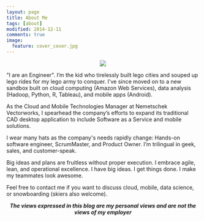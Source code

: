 ```yaml
---
layout: page
title: About Me
tags: [about]
modified: 2014-12-11
comments: true
image:
  feature: cover_cover.jpg
---
```


<p align="center">
  <img src="https://avatars1.githubusercontent.com/u/5458997">
</p>

"I are an Engineer". I’m the kid who tirelessly built lego cities and souped up lego rides for my lego army to conquer. I've since moved on to a new sandbox built on cloud computing (Amazon Web Services), data analysis (Hadoop, Python, R, Tableau), and mobile apps (Android).

As the Cloud and Mobile Technologies Manager at Nemetschek Vectorworks, I spearhead the company’s efforts to expand its traditional CAD desktop application to include Software as a Service and mobile solutions.

I wear many hats as the company's needs rapidly change: Hands-on software engineer, ScrumMaster, and Product Owner. I’m trilingual in geek, sales, and customer-speak.

Big ideas and plans are fruitless without proper execution. I embrace agile, lean, and operational excellence. I have big ideas. I get things done. I make my teammates look awesome.

Feel free to contact me if you want to discuss cloud, mobile, data science, or snowboarding (skiers also welcome).

<p align="center">
    <strong><em>The views expressed in this blog are my personal views and are not the views of my employer</em></strong>
</p>